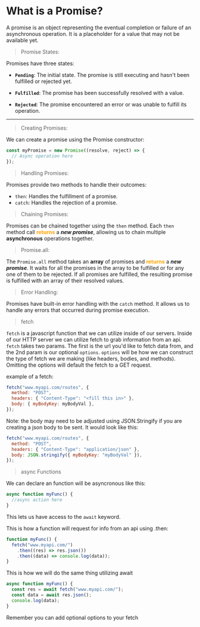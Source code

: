 # What is a Promise?

A promise is an object representing the eventual completion or failure of an asynchronous operation.
It is a placeholder for a value that may not be available yet.

> Promise States:

Promises have three states:

- **`Pending`**: The initial state. The promise is still executing and hasn't been fulfilled or rejected yet.

- **`Fulfilled`**: The promise has been successfully resolved with a value.

- **`Rejected`**: The promise encountered an error or was unable to fulfill its operation.

---

> Creating Promises:

We can create a promise using the Promise constructor:

```javascript
const myPromise = new Promise((resolve, reject) => {
  // Async operation here
});
```

> Handling Promises:

Promises provide two methods to handle their outcomes:

- `then`: Handles the fulfillment of a promise.
- `catch`: Handles the rejection of a promise.

> Chaining Promises:

Promises can be chained together using the `then` method.
Each `then` method call <span style='color:orange'>**returns**</span> a **_new promise_**, allowing us to chain multiple **asynchronous** operations together.

> Promise.all:

The `Promise.all` method takes an **array** of promises and <span style='color:orange'>**returns**</span> a **_new promise_**.
It waits for all the promises in the array to be fulfilled or for any one of them to be rejected.
If all promises are fulfilled, the resulting promise is fulfilled with an array of their resolved values.

> Error Handling:

Promises have built-in error handling with the `catch` method.
It allows us to handle any errors that occurred during promise execution.

> fetch

`fetch` is a javascript function that we can utilize inside of our servers. Inside of our HTTP server we can utilize fetch to grab information from an api. `fetch` takes two params. The first is the url you'd like to fetch data from, and the 2nd param is our optional `options`. `options` will be how we can construct the type of fetch we are making (like headers, bodies, and methods). Omitting the options will default the fetch to a GET request.

example of a fetch:

```js
fetch("www.myapi.com/routes", {
  method: "POST",
  headers: { "Content-Type": "<fill this in>" },
  body: { myBodyKey: myBodyVal },
});
```

Note: the body may need to be adjusted using JSON.Stringify if you are creating a json body to be sent. It would look like this:

```js
fetch("www.myapi.com/routes", {
  method: "POST",
  headers: { "Content-Type": "application/json" },
  body: JSON.stringify({ myBodyKey: "myBodyVal" }),
});
```

> async Functions

We can declare an function will be asyncronous like this:

```js
async function myFunc() {
  //async action here
}
```

This lets us have access to the `await` keyword.

This is how a function will request for info from an api using .then:

```js
function myFunc() {
  fetch("www.myapi.com/")
    .then((res) => res.json())
    .then((data) => console.log(data));
}
```

This is how we will do the same thing utilizing await

```js
async function myFunc() {
  const res = await fetch("www.myapi.com/");
  const data = await res.json();
  console.log(data);
}
```

Remember you can add optional options to your fetch
